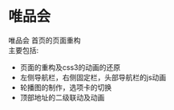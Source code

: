 # 唯品会
唯品会 首页的页面重构<br>
主要包括: 
* 页面的重构及css3的动画的还原
* 左侧导航栏，右侧固定栏，头部导航栏的js动画
* 轮播图的制作，选项卡的切换
* 顶部地址的二级联动及动画